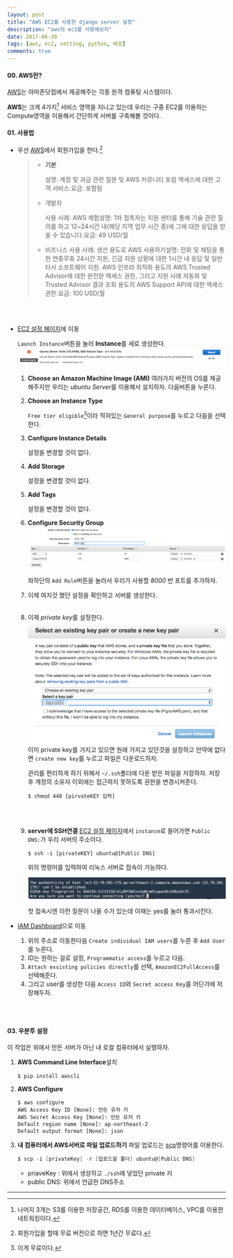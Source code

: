 ```yaml
---
layout: post
title: "AWS EC2를 사용한 django server 설정"
description: "aws의 ec2를 사용해보자"
date: 2017-06-30
tags: [aws, ec2, setting, python, 배포]
comments: true
---
```




#### 00. AWS란?

[AWS](https://aws.amazon.com/ko)는 아마존닷컴에서 제공해주는 각종 원격 컴퓨팅 시스템이다.

**AWS**는 크게 4가지[^1] 서비스 영역을 지니고 있는데 우리는 구중 EC2를 이용하는 Compute영역을 이용해서 간단하게 서버를 구축해볼 것이다.



#### 01. 사용법

- 우선 [AWS](https://aws.amazon.com/ko)에서 회원가입을 한다.[^2] 

  > - **기본**
  >
  >   설명: 계정 및 과금 관련 질문 및 AWS 커뮤니티 포럼 액세스에 대한 고객 서비스.요금: 포함됨
  >
  > - 개발자
  >
  >   사용 사례: AWS 체험설명: 1차 접촉자는 지원 센터를 통해 기술 관련 질의를 하고 12~24시간 내(해당 지역 업무 시간 중)에 그에 대한 응답을 받을 수 있습니다.요금: 49 USD/월
  >
  > - 비즈니스
  >   사용 사례: 생산 용도로 AWS 사용하기설명: 전화 및 채팅을 통한 연중무휴 24시간 지원, 긴급 지원 상황에 대한 1시간 내 응답 및 일반 타사 소프트웨어 지원. AWS 인프라 최적화 용도의 AWS Trusted Advisor에 대한 완전한 액세스 권한, 그리고 지원 사례 자동화 및 Trusted Advisor 결과 조회 용도의 AWS Support API에 대한 액세스 권한.요금: 100 USD/월

  <br><br>

- [EC2 설정 페이지](https://ap-northeast-2.console.aws.amazon.com/ec2/v2/home?region=ap-northeast-2#)에 이동

  `Launch Instance`버튼을 눌러 **Instance**를 세로 생성한다.
  ![aws01](https://github.com/pignuante/pignuante.github.io/blob/master/images/aws01.png?raw=true)

  1. **Choose an Amazon Machine Image (AMI)**
     여러가지 버전의 OS를 제공해주지만 우리는 *ubuntu Server*를 이용해서 설치하자. 다음버튼을 누른다.

  2. **Choose an Instance Type**

     `Free tier eligible`[^3]이라 적혀있는 `General purpose`를 누르고 다음을 선택한다.

  3. **Configure Instance Details**

     설정을 변경할 것이 없다.

  4. **Add Storage**

     설정을 변경할 것이 없다.

  5. **Add Tags**

     설정을 변경할 것이 없다.

  6. **Configure Security Group**
     ![aws02](https://github.com/pignuante/pignuante.github.io/blob/master/images/aws02.png?raw=true)

     좌하단의 `Add Rule`버튼을 눌러서 우리가 사용할 *8000* 번 포트를 추가하자.

  7. 이제 여지것 했던 설정을 확인하고 서버를 생성한다.
     <br><br>

  8. 이제 *private key*를 설정한다.
     ![aws03](https://github.com/pignuante/pignuante.github.io/blob/master/images/aws03.png?raw=true)
     이미 private key를 가지고 있으면 원래 가지고 있던것을 설정하고 만약에 없다면 `create new key`를 누르고 파일은 다운로드하자.

     관리를 편리하게 하기 위해서 `~/.ssh`폴더에 다운 받은 파일을 저장하자. 저장 후 계정의 소유자 이외에는 접근하지 못하도록 권한을 변경시켜준다.

     ```shell
     $ chmod 440 [pirvateKEY 입력]
     ```

     <br><br>

  9. **server에 SSH연결**
     [EC2 설정 페이지](https://ap-northeast-2.console.aws.amazon.com/ec2/v2/home?region=ap-northeast-2#)에서 `instance`로 들어가면 `Public DNS:`가 우리 서버의 주소이다.

     ```shell
     $ ssh -i [pirvateKEY] ubuntu@[Public DNS]
     ```

     위의 명령어를 입력하여 리눅스 서버로 접속이 가능하다.

     ![aws04](https://github.com/pignuante/pignuante.github.io/blob/master/images/aws04.png?raw=true)

     첫 접속시엔 이런 질문이 나올 수가 있는데 이때는 yes를 눌러 통과시킨다.

- [IAM Dashboard](https://console.aws.amazon.com/iam/home?region=ap-northeast-2#/home)으로 이동

  1. 위의 주소로 이동한다음 `Create individual IAM users`를 누른 후 `Add User`를 누른다.
  2. ID는 원하는 걸로 설정, `Programmatic access`를 누르고 다음.
  3. `Attach exsisting policies directly`를 선택, `AmazonEC2FullAccess`를 선택해준다.
  4. 그리고 user를 생성한 다음 `Access ID`와 `Secret access Key`를 어딘가에 저장해두자.
     <br><br>


​	

#### 03. 우분투 설정

이 작업은 위에서 만든 서버가 아닌 내 로컬 컴퓨터에서 실행하자.

1. **AWS Command Line Interface**설치

   ```shell
   $ pip install awscli
   ```

2. **AWS Configure**

   ```shell
   $ aws configure
   AWS Access Key ID [None]: 만든 유저 키
   AWS Secret Access Key [None]: 만든 유저 키
   Default region name [None]: ap-northeast-2
   Default output format [None]: json
   ```

3. **내 컴퓨터에서 AWS서버로 파일 업로드하기**
   파일 업로드는 [scp](https://zetawiki.com/wiki/리눅스_scp_사용법)명령어를 이용한다.

   ```powershell
   $ scp -i [privateKey] -r [업로드할 폴더] ubuntu@[Public DNS]
   ```

   - priaveKey : 위에서 생성하고 `./ssh`에 넣었던 private 키
   - public DNS: 위에서 언급한 DNS주소


















----

[^1]: 나머지 3개는 S3를 이용한 저장공간, RDS를 이용한 데이터베이스, VPC를 이용한  네트워킹이다.
[^2]: 회원가입을 할때 무료 버전으로 하면 1년간 무료다.
[^3]: 이게 무료이다.
